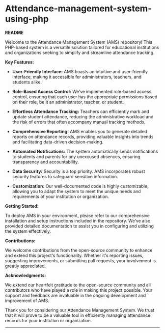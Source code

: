 # Attendance-management-system-using-php

**README**

Welcome to the Attendance Management System (AMS) repository! This PHP-based system is a versatile solution tailored for educational institutions and organizations seeking to simplify and streamline attendance tracking. 

**Key Features:**

- **User-Friendly Interface:** AMS boasts an intuitive and user-friendly interface, making it accessible for administrators, teachers, and students alike.

- **Role-Based Access Control:** We've implemented role-based access control, ensuring that each user has the appropriate permissions based on their role, be it an administrator, teacher, or student.

- **Effortless Attendance Tracking:** Teachers can efficiently mark and update student attendance, reducing the administrative workload and the risk of errors that often accompany manual tracking methods.

- **Comprehensive Reporting:** AMS enables you to generate detailed reports on attendance records, providing valuable insights into trends and facilitating data-driven decision-making.

- **Automated Notifications:** The system automatically sends notifications to students and parents for any unexcused absences, ensuring transparency and accountability.

- **Data Security:** Security is a top priority. AMS incorporates robust security features to safeguard sensitive information.

- **Customization:** Our well-documented code is highly customizable, allowing you to adapt the system to meet the unique needs and requirements of your institution or organization.

**Getting Started:**

To deploy AMS in your environment, please refer to our comprehensive installation and setup instructions included in the repository. We've also provided detailed documentation to assist you in configuring and utilizing the system effectively.

**Contributions:**

We welcome contributions from the open-source community to enhance and extend this project's functionality. Whether it's reporting issues, suggesting improvements, or submitting pull requests, your involvement is greatly appreciated.

**Acknowledgments:**

We extend our heartfelt gratitude to the open-source community and all contributors who have played a role in making this project possible. Your support and feedback are invaluable in the ongoing development and improvement of AMS.

Thank you for considering our Attendance Management System. We trust that it will prove to be a valuable tool in efficiently managing attendance records for your institution or organization.

---

